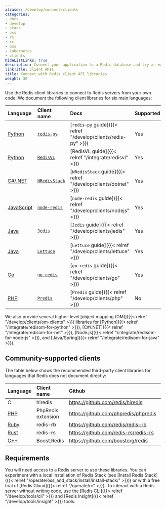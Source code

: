 ```yaml
---
aliases: /develop/connect/clients
categories:
- docs
- develop
- stack
- oss
- rs
- rc
- oss
- kubernetes
- clients
hideListLinks: true
description: Connect your application to a Redis database and try an example
linkTitle: Client APIs
title: Connect with Redis client API libraries
weight: 30
---
```


Use the Redis client libraries to connect to Redis servers from
your own code. We document the following client libraries
for six main languages:

| Language | Client name | Docs | Supported |
| :-- | :-- | :-- | :-- |
| [Python](https://www.python.org/) | [`redis-py`](https://github.com/redis/redis-py) |[`redis-py` guide]({{< relref "/develop/clients/redis-py" >}}) | Yes |
| [Python](https://www.python.org/) | [`RedisVL`](https://github.com/redis/redis-vl-python) |[RedisVL guide]({{< relref "/integrate/redisvl" >}}) | Yes 
| [C#/.NET](https://learn.microsoft.com/en-us/dotnet/csharp/) | [`NRedisStack`](https://github.com/redis/NRedisStack) |[`NRedisStack` guide]({{< relref "/develop/clients/dotnet" >}}) | Yes |
| [JavaScript](https://nodejs.org/en) | [`node-redis`](https://github.com/redis/node-redis) | [`node-redis` guide]({{< relref "/develop/clients/nodejs" >}}) | Yes |
| [Java](https://www.java.com/en/) | [`Jedis`](https://github.com/redis/jedis) | [`Jedis` guide]({{< relref "/develop/clients/jedis" >}}) |  Yes |
| [Java](https://www.java.com/en/) | [`Lettuce`](https://github.com/redis/lettuce) | [`Lettuce` guide]({{< relref "/develop/clients/lettuce" >}}) | Yes |
| [Go](https://go.dev/) | [`go-redis`](https://github.com/redis/go-redis) | [`go-redis` guide]({{< relref "/develop/clients/go" >}}) | Yes |
| [PHP](https://www.php.net/)| [`Predis`](https://github.com/predis/predis) | [`Predis` guide]({{< relref "/develop/clients/php" >}}) | No |

We also provide several higher-level
[object mapping (OM)]({{< relref "/develop/clients/om-clients" >}})
libraries for [Python]({{< relref "/integrate/redisom-for-python" >}}),
[C#/.NET]({{< relref "/integrate/redisom-for-net" >}}),
[Node.js]({{< relref "/integrate/redisom-for-node-js" >}}), and
[Java/Spring]({{< relref "/integrate/redisom-for-java" >}}).

## Community-supported clients

The table below shows the recommended third-party client libraries for languages that
Redis does not document directly:

| Language | Client name | Github | Docs |
| :-- | :-- | :-- | :-- |
| C | hiredis | https://github.com/redis/hiredis | https://github.com/redis/hiredis |
| [PHP](https://www.php.net/) | PhpRedis extension | https://github.com/phpredis/phpredis | https://github.com/phpredis/phpredis/blob/develop/README.md |
| [Ruby](https://www.ruby-lang.org/en/) | redis-rb | https://github.com/redis/redis-rb | https://rubydoc.info/gems/redis |
| [Rust](https://www.rust-lang.org/) | redis-rs | https://github.com/redis-rs/redis-rs | https://docs.rs/redis/latest/redis/ |
| [C++](https://en.wikipedia.org/wiki/C%2B%2B) | Boost.Redis | https://github.com/boostorg/redis | https://www.boost.org/doc/libs/develop/libs/redis/doc/html/index.html |

## Requirements

You will need access to a Redis server to use these libraries.
You can experiment with a local installation of Redis Stack
(see [Install Redis Stack]({{< relref "/operate/oss_and_stack/install/install-stack/" >}})) or with a free trial of [Redis Cloud]({{< relref "/operate/rc" >}}).
To interact with a Redis server without writing code, use the
[Redis CLI]({{< relref "/develop/tools/cli" >}}) and
[Redis Insight]({{< relref "/develop/tools/insight" >}}) tools.
